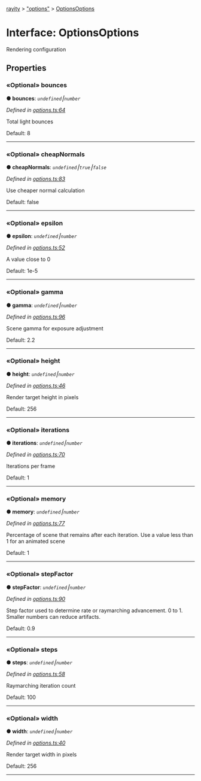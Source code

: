 [rayity](../README.md) > ["options"](../modules/_options_.md) > [OptionsOptions](../interfaces/_options_.optionsoptions.md)



# Interface: OptionsOptions


Rendering configuration


## Properties
<a id="bounces"></a>

### «Optional» bounces

**●  bounces**:  *`undefined`⎮`number`* 

*Defined in [options.ts:64](https://github.com/gribbet/rayity/blob/b9938d8/src/options.ts#L64)*



Total light bounces

Default: 8




___

<a id="cheapnormals"></a>

### «Optional» cheapNormals

**●  cheapNormals**:  *`undefined`⎮`true`⎮`false`* 

*Defined in [options.ts:83](https://github.com/gribbet/rayity/blob/b9938d8/src/options.ts#L83)*



Use cheaper normal calculation

Default: false




___

<a id="epsilon"></a>

### «Optional» epsilon

**●  epsilon**:  *`undefined`⎮`number`* 

*Defined in [options.ts:52](https://github.com/gribbet/rayity/blob/b9938d8/src/options.ts#L52)*



A value close to 0

Default: 1e-5




___

<a id="gamma"></a>

### «Optional» gamma

**●  gamma**:  *`undefined`⎮`number`* 

*Defined in [options.ts:96](https://github.com/gribbet/rayity/blob/b9938d8/src/options.ts#L96)*



Scene gamma for exposure adjustment

Default: 2.2




___

<a id="height"></a>

### «Optional» height

**●  height**:  *`undefined`⎮`number`* 

*Defined in [options.ts:46](https://github.com/gribbet/rayity/blob/b9938d8/src/options.ts#L46)*



Render target height in pixels

Default: 256




___

<a id="iterations"></a>

### «Optional» iterations

**●  iterations**:  *`undefined`⎮`number`* 

*Defined in [options.ts:70](https://github.com/gribbet/rayity/blob/b9938d8/src/options.ts#L70)*



Iterations per frame

Default: 1




___

<a id="memory"></a>

### «Optional» memory

**●  memory**:  *`undefined`⎮`number`* 

*Defined in [options.ts:77](https://github.com/gribbet/rayity/blob/b9938d8/src/options.ts#L77)*



Percentage of scene that remains after each iteration. Use a value less than 1 for an animated scene

Default: 1




___

<a id="stepfactor"></a>

### «Optional» stepFactor

**●  stepFactor**:  *`undefined`⎮`number`* 

*Defined in [options.ts:90](https://github.com/gribbet/rayity/blob/b9938d8/src/options.ts#L90)*



Step factor used to determine rate or raymarching advancement. 0 to 1\. Smaller numbers can reduce artifacts.

Default: 0.9




___

<a id="steps"></a>

### «Optional» steps

**●  steps**:  *`undefined`⎮`number`* 

*Defined in [options.ts:58](https://github.com/gribbet/rayity/blob/b9938d8/src/options.ts#L58)*



Raymarching iteration count

Default: 100




___

<a id="width"></a>

### «Optional» width

**●  width**:  *`undefined`⎮`number`* 

*Defined in [options.ts:40](https://github.com/gribbet/rayity/blob/b9938d8/src/options.ts#L40)*



Render target width in pixels

Default: 256




___


